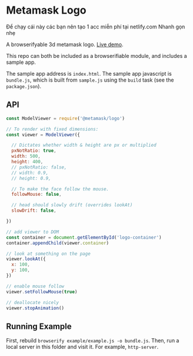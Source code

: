 # Metamask Logo

Để chạy cái này các bạn nên tạo 1 acc miễn phí tại netlify.com Nhanh gọn nhẹ

A browserifyable 3d metamask logo. [Live demo](https://metamask.github.io/logo/).

This repo can both be included as a browserifiable module, and includes a sample app.

The sample app address is `index.html`.
The sample app javascript is `bundle.js`, which is built from `sample.js` using the `build` task (see the `package.json`).

## API

```javascript
const ModelViewer = require('@metamask/logo')

// To render with fixed dimensions:
const viewer = ModelViewer({

  // Dictates whether width & height are px or multiplied
  pxNotRatio: true,
  width: 500,
  height: 400,
  // pxNotRatio: false,
  // width: 0.9,
  // height: 0.9,

  // To make the face follow the mouse.
  followMouse: false,

  // head should slowly drift (overrides lookAt)
  slowDrift: false,

})

// add viewer to DOM
const container = document.getElementById('logo-container')
container.appendChild(viewer.container)

// look at something on the page
viewer.lookAt({
  x: 100,
  y: 100,
})

// enable mouse follow
viewer.setFollowMouse(true)

// deallocate nicely
viewer.stopAnimation()
```

## Running Example

First, rebuild `browserify example/example.js -o bundle.js`.
Then, run a local server in this folder and visit it. For example, `http-server`.

